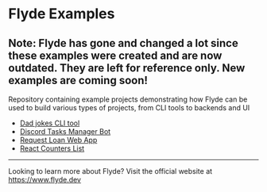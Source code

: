 # Flyde Examples

## Note: Flyde has gone and changed a lot since these examples were created and are now outdated. They are left for reference only. New examples are coming soon!

Repository containing example projects demonstrating how Flyde can be used to build various types of projects, from CLI tools to backends and UI

- [Dad jokes CLI tool](dad-jokes-cli/)
- [Discord Tasks Manager Bot](discord-tasks-manager/)
- [Request Loan Web App](request-loan-app/)
- [React Counters List](react-counters-list/)

---

Looking to learn more about Flyde? Visit the official website at https://www.flyde.dev
